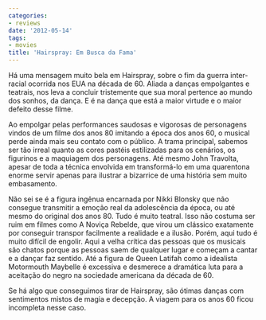 ```yaml
---
categories:
- reviews
date: '2012-05-14'
tags:
- movies
title: 'Hairspray: Em Busca da Fama'
---
```


Há uma mensagem muito bela em Hairspray, sobre o fim da guerra inter-racial ocorrida nos EUA na década de 60. Aliada a danças empolgantes e teatrais, nos leva a concluir tristemente que sua moral pertence ao mundo dos sonhos, da dança. E é na dança que está a maior virtude e o maior defeito desse filme.

Ao empolgar pelas performances saudosas e vigorosas de personagens vindos de um filme dos anos 80 imitando a época dos anos 60, o musical perde ainda mais seu contato com o público. A trama principal, sabemos ser tão irreal quanto as cores pastéis estilizadas para os cenários, os figurinos e a maquiagem dos personagens. Até mesmo John Travolta, apesar de toda a técnica envolvida em transformá-lo em uma quarentona enorme servir apenas para ilustrar a bizarrice de uma história sem muito embasamento.

Não sei se é a figura ingênua encarnada por Nikki Blonsky que não consegue transmitir a emoção real da adolescência da época, ou até mesmo do original dos anos 80. Tudo é muito teatral. Isso não costuma ser ruim em filmes como A Noviça Rebelde, que virou um clássico exatamente por conseguir transpor facilmente a realidade e a ilusão. Porém, aqui tudo é muito difícil de engolir. Aqui a velha crítica das pessoas que os musicais são chatos porque as pessoas saem de qualquer lugar e começam a cantar e a dançar faz sentido. Até a figura de Queen Latifah como a idealista Motormouth Maybelle é excessiva e desmerece a dramática luta para a aceitação do negro na sociedade americana da década de 60.

Se há algo que conseguimos tirar de Hairspray, são ótimas danças com sentimentos mistos de magia e decepção. A viagem para os anos 60 ficou incompleta nesse caso.